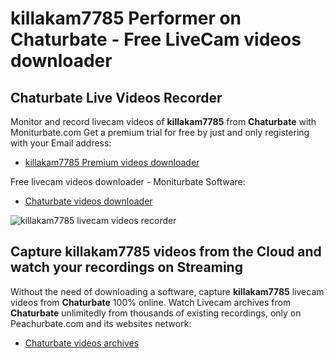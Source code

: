 # killakam7785 Performer on Chaturbate - Free LiveCam videos downloader

## Chaturbate Live Videos Recorder

Monitor and record livecam videos of **killakam7785** from **Chaturbate** with Moniturbate.com
Get a premium trial for free by just and only registering with your Email address:
* [killakam7785 Premium videos downloader](https://moniturbate.com/request-demo-licence-key.html)

Free livecam videos downloader - Moniturbate Software:
* [Chaturbate videos downloader](https://moniturbate.com/moniturbate-download-software.html)

![killakam7785 livecam videos recorder](https://peachurnet.com/templates/moniturbate-software.png)


## Capture killakam7785 videos from the Cloud and watch your recordings on Streaming

Without the need of downloading a software, capture **killakam7785** livecam videos from **Chaturbate** 100% online.
Watch Livecam archives from **Chaturbate** unlimitedly from thousands of existing recordings, only on Peachurbate.com and its websites network:
* [Chaturbate videos archives](https://peachurnet.com/)